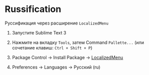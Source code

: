 # Russification

Руссификация через расширение `LocalizedMenu`

1. Запустите Sublime Text 3

2. Нажмите на вкладку `Tools`, затем Command `Pallette...` (или сочетание клавиш: `Ctrl + Shift + P`)

3. Package Control -> Install Package -> [LocalizedMenu](https://packagecontrol.io/packages/LocalizedMenu)

4. Preferences -> Languages -> Русский (ru)